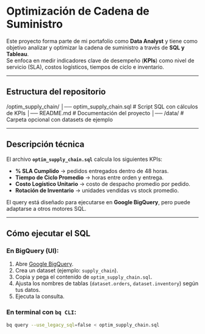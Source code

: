 # Optimización de Cadena de Suministro

Este proyecto forma parte de mi portafolio como **Data Analyst** y tiene como objetivo analizar y optimizar la cadena de suministro a través de **SQL y Tableau**.  
Se enfoca en medir indicadores clave de desempeño (**KPIs**) como nivel de servicio (SLA), costos logísticos, tiempos de ciclo e inventario.

---

## Estructura del repositorio

/optim_supply_chain/
│── optim_supply_chain.sql # Script SQL con cálculos de KPIs
│── README.md # Documentación del proyecto
│── /data/ # Carpeta opcional con datasets de ejemplo


---

## Descripción técnica

El archivo **`optim_supply_chain.sql`** calcula los siguientes KPIs:

- **% SLA Cumplido** → pedidos entregados dentro de 48 horas.  
- **Tiempo de Ciclo Promedio** → horas entre orden y entrega.  
- **Costo Logístico Unitario** → costo de despacho promedio por pedido.  
- **Rotación de Inventario** → unidades vendidas vs stock promedio.  

El query está diseñado para ejecutarse en **Google BigQuery**, pero puede adaptarse a otros motores SQL.

---

## Cómo ejecutar el SQL

### En BigQuery (UI):
1. Abre [Google BigQuery](https://console.cloud.google.com/bigquery).
2. Crea un dataset (ejemplo: `supply_chain`).
3. Copia y pega el contenido de `optim_supply_chain.sql`.
4. Ajusta los nombres de tablas (`dataset.orders`, `dataset.inventory`) según tus datos.
5. Ejecuta la consulta.

### En terminal con `bq CLI`:
```bash
bq query --use_legacy_sql=false < optim_supply_chain.sql



